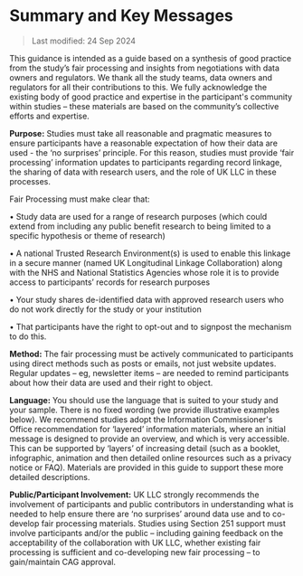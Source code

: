 # Summary and Key Messages

>Last modified: 24 Sep 2024

This guidance is intended as a guide based on a synthesis of good practice from the study’s fair 
processing and insights from negotiations with data owners and regulators. We thank all the study 
teams, data owners and regulators for all their contributions to this.
We fully acknowledge the existing body of good practice and expertise in the participant's
community within studies – these materials are based on the community’s collective efforts and 
expertise.

**Purpose:** Studies must take all reasonable and pragmatic measures to ensure participants have a 
reasonable expectation of how their data are used - the ‘no surprises’ principle. For this reason, 
studies must provide ‘fair processing’ information updates to participants regarding record linkage, 
the sharing of data with research users, and the role of UK LLC in these processes.

Fair Processing must make clear that:

• Study data are used for a range of research purposes (which could extend from including any 
public benefit research to being limited to a specific hypothesis or theme of research)

• A national Trusted Research Environment(s) is used to enable this linkage in a secure manner 
(named UK Longitudinal Linkage Collaboration) along with the NHS and National Statistics 
Agencies whose role it is to provide access to participants’ records for research purposes

• Your study shares de-identified data with approved research users who do not work directly 
for the study or your institution

• That participants have the right to opt-out and to signpost the mechanism to do this.

**Method:** The fair processing must be actively communicated to participants using direct methods 
such as posts or emails, not just website updates. Regular updates – eg, newsletter items – are 
needed to remind participants about how their data are used and their right to object.

**Language:** You should use the language that is suited to your study and your sample. There is no 
fixed wording (we provide illustrative examples below). We recommend studies adopt the 
Information Commissioner's Office recommendation for ‘layered’ information materials, where an 
initial message is designed to provide an overview, and which is very accessible. This can be 
supported by ‘layers’ of increasing detail (such as a booklet, infographic, animation and then 
detailed online resources such as a privacy notice or FAQ). Materials are provided in this guide to support 
these more detailed descriptions.

**Public/Participant Involvement:** UK LLC strongly recommends the involvement of participants and 
public contributors in understanding what is needed to help ensure there are ‘no surprises’ around 
data use and to co-develop fair processing materials.
Studies using Section 251 support must involve participants and/or the public – including gaining 
feedback on the acceptability of the collaboration with UK LLC, whether existing fair processing is 
sufficient and co-developing new fair processing – to gain/maintain CAG approval.
 